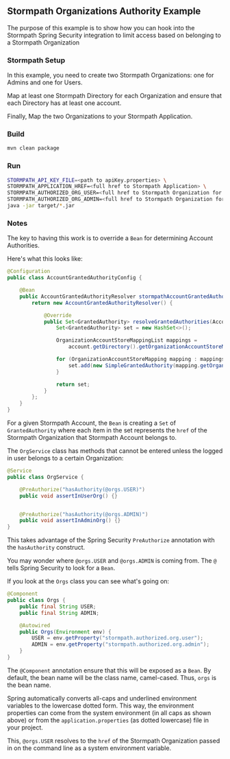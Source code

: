 ## Stormpath Organizations Authority Example

The purpose of this example is to show how you can hook into the 
Stormpath Spring Security integration to limit access based on
belonging to a Stormpath Organization

### Stormpath Setup

In this example, you need to create two Stormpath Organizations: one for
Admins and one for Users.

Map at least one Stormpath Directory for each Organization and ensure that
each Directory has at least one account.

Finally, Map the two Organizations to your Stormpath Application.

### Build

```bash
mvn clean package
```

### Run

```bash
STORMPATH_API_KEY_FILE=<path to apiKey.properties> \
STORMPATH_APPLICATION_HREF=<full href to Stormpath Application> \
STORMPATH_AUTHORIZED_ORG_USER=<full href to Stormpath Organization for Admins> \
STORMPATH_AUTHORIZED_ORG_ADMIN=<full href to Stormpath Organization for Users> \
java -jar target/*.jar
```

### Notes

The key to having this work is to override a `Bean` for determining Account
Authorities.

Here's what this looks like:

```java
@Configuration
public class AccountGrantedAuthorityConfig {

    @Bean
    public AccountGrantedAuthorityResolver stormpathAccountGrantedAuthorityResolver() {
        return new AccountGrantedAuthorityResolver() {

            @Override
            public Set<GrantedAuthority> resolveGrantedAuthorities(Account account) {
                Set<GrantedAuthority> set = new HashSet<>();

                OrganizationAccountStoreMappingList mappings =
                    account.getDirectory().getOrganizationAccountStoreMappings();

                for (OrganizationAccountStoreMapping mapping : mappings) {
                    set.add(new SimpleGrantedAuthority(mapping.getOrganization().getHref()));
                }

                return set;
            }
        };
    }
}
```

For a given Stormpath Account, the `Bean` is creating a `Set` of `GrantedAuthority` where each item in the 
set represents the `href` of the Stormpath Organization that Stormpath Account belongs to.

The `OrgService` class has methods that cannot be entered unless the logged in user belongs to a certain
Organization:

```java
@Service
public class OrgService {

    @PreAuthorize("hasAuthority(@orgs.USER)")
    public void assertInUserOrg() {}


    @PreAuthorize("hasAuthority(@orgs.ADMIN)")
    public void assertInAdminOrg() {}
}
```

This takes advantage of the Spring Security `PreAuthorize` annotation with the `hasAuthority` construct.

You may wonder where `@orgs.USER` and `@orgs.ADMIN` is coming from. The `@` tells Spring Security to look
for a `Bean`.

If you look at the `Orgs` class you can see what's going on:

```java
@Component
public class Orgs {
    public final String USER;
    public final String ADMIN;

    @Autowired
    public Orgs(Environment env) {
        USER = env.getProperty("stormpath.authorized.org.user");
        ADMIN = env.getProperty("stormpath.authorized.org.admin");
    }
}
```

The `@Component` annotation ensure that this will be exposed as a `Bean`. By default, the bean name will
be the class name, camel-cased. Thus, `orgs` is the bean name.

Spring automatically converts all-caps and underlined environment variables to the lowercase dotted form.
This way, the environment properties can come from the system environment (in all caps as shown above) or from the 
`application.properties` (as dotted lowercase) file in your project.

This, `@orgs.USER` resolves to the `href` of the Stormpath Organization passed in on the command line as a
system environment variable.
